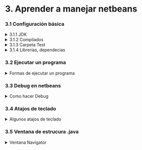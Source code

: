 # 3. Aprender a manejar netbeans

### 3.1 Configuración básica

<details>
<summary>3.1.1 JDK</summary>

* Tools -> Java Platforms
* Projects -> Java Dependecies
* Tools -> Java Platforms -> Add platform

##### Netbeans 23, necesita JDK 17+

</details>

<details>
<summary>3.1.2 Compilados</summary>

![](../../static/img/compilado.PNG)

</details>

<details>
<summary>3.1.3 Carpeta Test</summary>

* Clic derecho en el nombre del proyecto.New > Java Class.
En el campo Package, escribe “test” para crear la carpeta de test.


</details>

<details>
<summary>3.1.4 Librerías, dependecias</summary>

* Tools -> Libraries
* Projects -> Dependencies

</details>

### 3.2 Ejecutar un programa

<details>
<summary>Formas de ejecutar un programa</summary>

##### Para ejecutar un programa en netbeans existen varias opciones: 

* Botón de run Project.
* Pestaña Run -> Run project
* Pestaña Run -> Run File
* F6 -> Run Project
* Mayús + F6 -> Run File

![](../../static/img/play.PNG)

</details>

### 3.3 Debug en netbeans

<details>
<summary>Como hacer Debug</summary>

##### Al hacer click derecho sobre breakpoint -> Properties, se pueden añadir condiciones y otros parámetros.

* Debug Project -> Botón Debug | Crtl + F5 | Debug -> Debug Project
* Debug File -> Debug -> Debug File | Crtl + Mayús + F5
* Debug Test File -> Debug Test File | Crtl + Mayús + F6
* Step over -> F8
* Step over expression -> Mayús + F8
* Step Into -> F7
* Step out -> Crtl + F7

##### Al hacer debug, se creará una nueva ventana debajo de Navigator, dónde se verán todos los breakpoints. Y se podrán modificar y crear nuevos.

</details>

### 3.4 Atajos de teclado

<details>
<summary>Algunos atajos de teclado</summary>

* Ctrl + Espacio -> Sugerencias de código

* Ctrl + Shift + I -> Realizar importaciones automáticas de librerías necesarias

* Ctrl + E -> Eliminar la línea actual.

* Alt + Shift + F -> Organizar código.

* Ctrl + Shift + U -> Crear test.

* Ctrl + Shift + D -> Acceder a las últimas cinco copias del portapapeles.

* Ctrl + Shift + C -> Comentar línea seleccionada.

* Shift + Suprimir -> Cortar línea actual.

* Ctrl + K -> Autocompletar código.

* for + Tabulador -> Insertar un bucle for.

* Ctrl + Shift + Flecha Abajo -> Duplicar línea seleccionada.

* Ctrl + 4 -> Mostrar output (consola de salida).

* Ctrl + Shift + R -> Selección rectangular.


</details>

### 3.5 Ventana de estrucura .java

<details>
<summary>Ventana Navigator</summary>

##### La ventana de estructura esta por defecto en la esquina inferior izquierda.

* Windows -> Navigator
* Ctrl + 7

![](../../static/img/navigator.PNG)

</details>